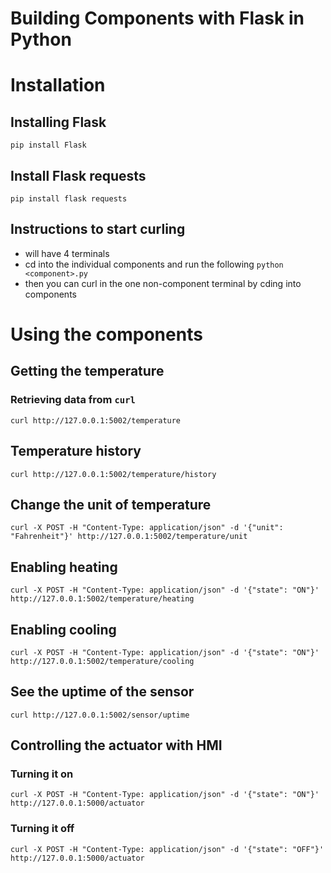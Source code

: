 # Building Components with Flask in Python

# Installation

## Installing Flask
`pip install Flask`

## Install Flask requests
`pip install flask requests`

## Instructions to start curling
- will have 4 terminals
- cd into the individual components and run the following `python <component>.py`
- then you can curl in the one non-component terminal by cding into components

# Using the components

## Getting the temperature

### Retrieving data from `curl`
`curl http://127.0.0.1:5002/temperature`

## Temperature history
`curl http://127.0.0.1:5002/temperature/history`

## Change the unit of temperature
`curl -X POST -H "Content-Type: application/json" -d '{"unit": "Fahrenheit"}' http://127.0.0.1:5002/temperature/unit`

## Enabling heating
`curl -X POST -H "Content-Type: application/json" -d '{"state": "ON"}' http://127.0.0.1:5002/temperature/heating`

## Enabling cooling
`curl -X POST -H "Content-Type: application/json" -d '{"state": "ON"}' http://127.0.0.1:5002/temperature/cooling`

## See the uptime of the sensor
`curl http://127.0.0.1:5002/sensor/uptime`

## Controlling the actuator with HMI
### Turning it on
`curl -X POST -H "Content-Type: application/json" -d '{"state": "ON"}' http://127.0.0.1:5000/actuator`

### Turning it off
`curl -X POST -H "Content-Type: application/json" -d '{"state": "OFF"}' http://127.0.0.1:5000/actuator`



